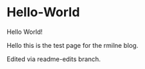 # Hello-World
Hello World! 


Hello this is the test page for the rmilne blog.

Edited via readme-edits branch.
